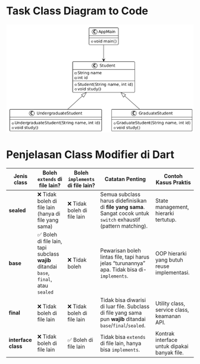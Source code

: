 # Task Class Diagram to Code
![alt text](assets/image.png)

# Penjelasan Class Modifier di Dart
| Jenis class         | Boleh `extends` di file lain?                                                         | Boleh `implements` di file lain? | Catatan Penting                                                                                                     | Contoh Kasus Praktis                         |
| ------------------- | ------------------------------------------------------------------------------------- | -------------------------------- | ------------------------------------------------------------------------------------------------------------------- | -------------------------------------------- |
| **sealed**          | ❌ Tidak boleh di file lain (hanya di file yang sama)                                  | ❌ Tidak boleh di file lain       | Semua subclass harus didefinisikan di **file yang sama**. Sangat cocok untuk `switch` exhaustif (pattern matching). | State management, hierarki tertutup.         |
| **base**            | ✅ Boleh di file lain, tapi subclass **wajib** ditandai `base`, `final`, atau `sealed` | ❌ Tidak boleh                    | Pewarisan boleh lintas file, tapi harus jelas “turunannya” apa. Tidak bisa di-`implements`.                         | OOP hierarki yang butuh reuse implementasi.  |
| **final**           | ❌ Tidak boleh di file lain                                                            | ❌ Tidak boleh di file lain       | Tidak bisa diwarisi di luar file. Subclass di file yang sama pun **wajib** ditandai `base`/`final`/`sealed`.        | Utility class, service class, keamanan API.  |
| **interface class** | ❌ Tidak boleh di file lain                                                            | ✅ Boleh di file lain             | Tidak bisa `extends` di file lain, hanya bisa `implements`.                                                         | Kontrak interface untuk dipakai banyak file. |
